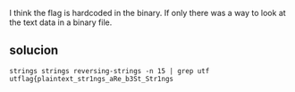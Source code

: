 
I think the flag is hardcoded in the binary. If only there was a way to look at the text data in a binary file.

## solucion

```
strings strings reversing-strings -n 15 | grep utf
utflag{plaintext_str1ngs_aRe_b3St_Str1ngs
```